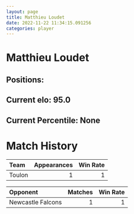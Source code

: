 ```yaml
---  
layout: page  
title: Matthieu Loudet  
date: 2022-11-22 11:34:15.091256  
categories: player  
---
```

# Matthieu Loudet

## Positions: 

## Current elo: 95.0

## Current Percentile: None

# Match History


| Team   |   Appearances |   Win Rate |
|:-------|--------------:|-----------:|
| Toulon |             1 |          1 |

| Opponent          |   Matches |   Win Rate |
|:------------------|----------:|-----------:|
| Newcastle Falcons |         1 |          1 |